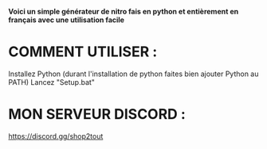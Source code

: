 **Voici un simple générateur de nitro fais en python et entièrement en français avec une utilisation facile**

# COMMENT UTILISER :

Installez Python (durant l'installation de python faites bien ajouter Python au PATH)
Lancez "Setup.bat"

# MON SERVEUR DISCORD :
https://discord.gg/shop2tout
